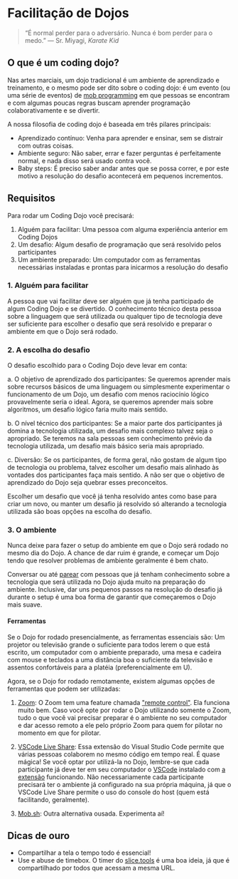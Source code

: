 # Facilitação de Dojos

> “É normal perder para o adversário. Nunca é bom perder para o medo.”
> ― Sr. Miyagi, *Karate Kid*

## O que é um coding dojo?

Nas artes marciais, um dojo tradicional é um ambiente de aprendizado e treinamento, e o mesmo pode ser dito sobre o coding dojo: é um evento (ou uma série de eventos) de [mob programming](https://www.agilealliance.org/resources/experience-reports/mob-programming-agile2014) em que pessoas se encontram e com algumas poucas regras buscam aprender programação colaborativamente e se divertir.

A nossa filosofia de coding dojo é baseada em três pilares principais:

- Aprendizado contínuo: Venha para aprender e ensinar, sem se distrair com outras coisas.
- Ambiente seguro: Não saber, errar e fazer perguntas é perfeitamente normal, e nada disso será usado contra você.
- Baby steps: É preciso saber andar antes que se possa correr, e por este motivo a resolução do desafio acontecerá em pequenos incrementos.

## Requisitos

Para rodar um Coding Dojo você precisará:

1. Alguém para facilitar: Uma pessoa com alguma experiência anterior em Coding Dojos
2. Um desafio: Algum desafio de programação que será resolvido pelos participantes
3. Um ambiente preparado: Um computador com as ferramentas necessárias instaladas e prontas para inicarmos a resolução do desafio

### 1. Alguém para facilitar

A pessoa que vai facilitar deve ser alguém que já tenha participado de algum Coding Dojo e se divertido. O conhecimento técnico desta pessoa sobre a linguagem que será utilizada ou qualquer tipo de tecnologia deve ser suficiente para escolher o desafio que será resolvido e preparar o ambiente em que o Dojo será rodado.

### 2. A escolha do desafio

O desafio escolhido para o Coding Dojo deve levar em conta:

a. O objetivo de aprendizado dos participantes: Se queremos aprender mais sobre recursos básicos de uma linguagem ou simplesmente experimentar o funcionamento de um Dojo, um desafio com menos raciocínio lógico provavelmente seria o ideal. Agora, se queremos aprender mais sobre algoritmos, um desafio lógico faria muito mais sentido.

b. O nível técnico dos participantes: Se a maior parte dos participantes já domina a tecnologia utilizada, um desafio mais complexo talvez seja o apropriado. Se teremos na sala pessoas sem conhecimento prévio da tecnologia utilizada, um desafio mais básico seria mais apropriado.

c. Diversão: Se os participantes, de forma geral, não gostam de algum tipo de tecnologia ou problema, talvez escolher um desafio mais alinhado às vontades dos participantes faça mais sentido. A não ser que o objetivo de aprendizado do Dojo seja quebrar esses preconceitos.

Escolher um desafio que você já tenha resolvido antes como base para criar um novo, ou manter um desafio já resolvido só alterando a tecnologia utilizada são boas opções na escolha do desafio.

### 3. O ambiente

Nunca deixe para fazer o setup do ambiente em que o Dojo será rodado no mesmo dia do Dojo. A chance de dar ruim é grande, e começar um Dojo tendo que resolver problemas de ambiente geralmente é bem chato.

Conversar ou até [parear](https://martinfowler.com/articles/on-pair-programming.html) com pessoas que já tenham conhecimento sobre a tecnologia que será utilizada no Dojo ajuda muito na preparação do ambiente. Inclusive, dar uns pequenos passos na resolução do desafio já durante o setup é uma boa forma de garantir que começaremos o Dojo mais suave. 

#### Ferramentas

Se o Dojo for rodado presencialmente, as ferramentas essenciais são: Um projetor ou televisão grande o suficiente para todos lerem o que está escrito, um computador com o ambiente preparado, uma mesa e cadeira com mouse e teclados a uma distância boa o suficiente da televisão e assentos confortáveis para a platéia (preferencialmente em U).

Agora, se o Dojo for rodado remotamente, existem algumas opções de ferramentas que podem ser utilizadas:

1. [Zoom](https://zoom.us): O Zoom tem uma feature chamada ["remote control"](https://support.zoom.us/hc/en-us/articles/201362673-Requesting-or-giving-remote-control). Ela funciona muito bem. Caso você opte por rodar o Dojo utilizando somente o Zoom, tudo o que você vai precisar preparar é o ambiente no seu computador e dar acesso remoto a ele pelo próprio Zoom para quem for pilotar no momento em que for pilotar.

2. [VSCode Live Share](https://code.visualstudio.com/learn/collaboration/live-share): Essa extensão do Visual Studio Code permite que várias pessoas colaborem no mesmo código em tempo real. É quase mágica! Se você optar por utilizá-la no Dojo, lembre-se que cada participante já deve ter em seu computador o [VSCode](https://code.visualstudio.com/) instalado com [a extensão](https://marketplace.visualstudio.com/items?itemName=MS-vsliveshare.vsliveshare-pack) funcionando. Não necessariamente cada participante precisará ter o ambiente já configurado na sua própria máquina, já que o VSCode Live Share permite o uso do console do host (quem está facilitando, geralmente).

3. [Mob.sh](https://mob.sh/): Outra alternativa ousada. Experimenta aí!

## Dicas de ouro

- Compartilhar a tela o tempo todo é essencial!
- Use e abuse de timebox. O timer do [slice.tools](https://slice.tools) é uma boa ideia, já que é compartilhado por todos que acessam a mesma URL.
